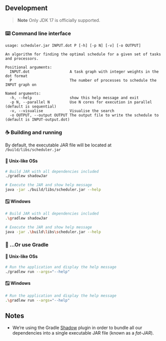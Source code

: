 ## Development

> **Note**
> Only JDK 17 is officially supported.

### ⌨️ Command line interface

```
usage: scheduler.jar INPUT.dot P [-h] [-p N] [-v] [-o OUTPUT] 

An algorithm for finding the optimal schedule for a given set of tasks and processors.

Positional arguments:
  INPUT.dot                  A task graph with integer weights in the dot format
  P                          The number of processes to schedule the INPUT graph on

Named arguments:
  -h, --help                 show this help message and exit
  -p N, --parallel N         Use N cores for execution in parallel (default is sequential)
  -v, --visualise            Visualise the search
  -o OUTPUT, --output OUTPUT The output file to write the schedule to (default is INPUT-output.dot)
```

### ☕ Building and running

By default, the executable JAR file will be located at `/build/libs/scheduler.jar`

#### 🐧 Unix-like OSs

```bash
# Build JAR with all dependencies included
./gradlew shadowJar

# Execute the JAR and show help message
java -jar ./build/libs/scheduler.jar --help
```

#### 🪟 Windows

```bash
# Build JAR with all dependencies included
.\gradlew shadowJar

# Execute the JAR and show help message
java -jar .\build\libs\scheduler.jar --help
```

### 🐘 …Or use Gradle

#### 🐧 Unix-like OSs

```bash
# Run the application and display the help message
./gradlew run --args="--help"
```

#### 🪟 Windows

```bash
# Run the application and display the help message
.\gradlew run --args="--help"
```

## Notes

- We’re using the Gradle [Shadow](https://imperceptiblethoughts.com/shadow) plugin in order to bundle all our dependencies into a single executable JAR file (known as a *fat-JAR*).
